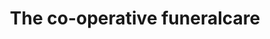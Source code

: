 ---
title: "The co-operative funeralcare"
url: /chatham/the-co-operative-funeralcare/
shop: Bestattungen
---